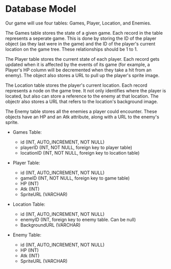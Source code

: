 # Database Model

Our game will use four tables: Games, Player, Location, and Enemies.

The Games table stores the state of a given game. Each record in the table represents a seperate game. This is done by storing the ID of the player object (as they last were in the game) and the ID of the player's current location on the game tree. These relationships should be 1 to 1.

The Player table stores the current state of each player. Each record gets updated when it is affected by the events of its game (for example, a Player's HP column will be decremented when they take a hit from an enemy). The object also stores a URL to pull up the player's sprite image.

The Location table stores the player's current location. Each record represents a node on the game tree. It not only identifies where the player is located, but also can store a reference to the enemy at that location. The objectr also stores a URL that refers to the location's background image.

The Enemy table stores all the enemies a player could encounter. These objects have an HP and an Atk attribute, along with a URL to the enemy's sprite.

- Games Table:
    - id (INT, AUTO_INCREMENT, NOT NULL)
    - playerID (INT, NOT NULL, foreign key to player table)
    - locationID (INT, NOT NULL, foreign key to location table)

- Player Table:
    - id (INT, AUTO_INCREMENT, NOT NULL)
    - gameID (INT, NOT NULL, foreign key to game table)
    - HP (INT)
    - Atk (INT)
    - SpriteURL (VARCHAR)

- Location Table:
    - id (INT, AUTO_INCREMENT, NOT NULL)
    - enemyID (INT, foreign key to enemy table. Can be null)
    - BackgroundURL (VARCHAR)

- Enemy Table:
    - id (INT, AUTO_INCREMENT, NOT NULL)
    - HP (INT)
    - Atk (INT)
    - SpriteURL (VARCHAR)